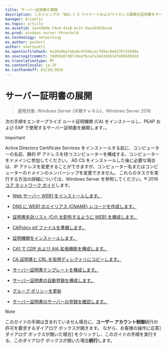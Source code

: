 ```yaml
---
title: サーバー証明書の展開
description: このトピックの「802.1 X ワイヤードおよびワイヤレス展開の証明書をサーバーのデプロイ ガイドの一部である
manager: brianlic
ms.topic: article
ms.assetid: 1ae4384b-f4e4-41e8-bc5f-9ac41953bca4
ms.prod: windows-server-threshold
ms.technology: networking
ms.author: pashort
author: shortpatti
ms.openlocfilehash: 4a10a9bafa6a8c9fddecac799ec8e837bf339d0e
ms.sourcegitcommit: 19d9da87d87c9eefbca7a3443d2b1df486b0b010
ms.translationtype: MT
ms.contentlocale: ja-JP
ms.lasthandoff: 03/28/2018
---
```

# <a name="server-certificate-deployment"></a>サーバー証明書の展開

>適用対象: Windows Server (半期チャネル)、Windows Server 2016

次の手順をエンタープライズ ルート証明機関 (CA) をインストールし、PEAP および EAP で使用するサーバー証明書を展開します、。  
  
> [!IMPORTANT]  
> Active Directory Certificate Services をインストールする前に、コンピューターの名前、静的 IP アドレスを持つコンピューターを構成する、コンピューターをドメインに参加してください。 AD CS をインストールした後に必要な場合は、IP アドレスを変更することができますが、コンピューター名またはコンピューターのドメインのメンバーシップを変更できません。 これらのタスクを実行する方法の詳細については、Windows Server を参照してください。&reg; 2016[コア ネットワーク ガイド](../../Core-Network-Guide.md)します。  

  
-   [Web サーバー WEB1 をインストールします。](../../../core-network-guide/cncg/server-certs/Install-the-Web-Server-WEB1.md)  
  
-   [DNS に WEB1 のエイリアス (CNAME) レコードを作成します。](../../../core-network-guide/cncg/server-certs/Create-an-Alias-CNAME-Record-in-DNS-for-WEB1.md)  
  
-   [証明書失効リスト (Crl) を配布するように WEB1 を構成します。](../../../core-network-guide/cncg/server-certs/Configure-WEB1-to-Distribute-Certificate-Revocation-Lists.md)  
  
-   [CAPolicy inf ファイルを準備します。](../../../core-network-guide/cncg/server-certs/Prepare-the-CAPolicy-inf-File.md)  
  
-   [証明機関をインストールします。](../../../core-network-guide/cncg/server-certs/Install-the-Certification-Authority.md)  
  
-   [CA1 で CDP および AIA 拡張機能を構成します。](../../../core-network-guide/cncg/server-certs/Configure-the-CDP-and-AIA-Extensions-on-CA1.md)  
  
-   [CA 証明書と CRL を仮想ディレクトリにコピーします。](../../../core-network-guide/cncg/server-certs/Copy-the-CA-Certificate-and-CRL-to-the-Virtual-Directory.md)  
  
-   [サーバー証明書テンプレートを構成します。](../../../core-network-guide/cncg/server-certs/Configure-the-Server-Certificate-Template.md)  
  
-   [サーバー証明書の自動登録を構成します。](../../../core-network-guide/cncg/server-certs/Configure-Server-Certificate-Autoenrollment.md)  
  
-   [グループ ポリシーを更新](../../../core-network-guide/cncg/server-certs/Refresh-Group-Policy.md)  
  
-   [サーバー証明書のサーバーの登録を確認します。](../../../core-network-guide/cncg/server-certs/Verify-Server-Enrollment-of-a-Server-Certificate.md)  
  
> [!NOTE]  
> このガイドの手順は含まれていません場合に、**ユーザー アカウント制御**続行の許可を要求するダイアログ ボックスが開きます。 ながら、お客様の操作に応答] ダイアログ ボックスが開いた場合] をクリックし、このガイドの手順を実行する、このダイアログ ボックスが開いた場合**続行**します。  
  


